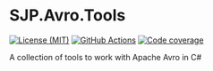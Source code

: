 # SJP.Avro.Tools

[![License (MIT)](https://img.shields.io/badge/license-MIT-blue.svg)](https://opensource.org/licenses/MIT) [![GitHub Actions](https://github.com/sjp/SJP.Avro.Tools/actions/workflows/ci.yml/badge.svg)](https://github.com/sjp/SJP.Avro.Tools/actions/workflows/ci.yml) [![Code coverage](https://img.shields.io/codecov/c/gh/sjp/SJP.Avro.Tools/master?logo=codecov)](https://codecov.io/gh/sjp/SJP.Avro.Tools)

A collection of tools to work with Apache Avro in C#
